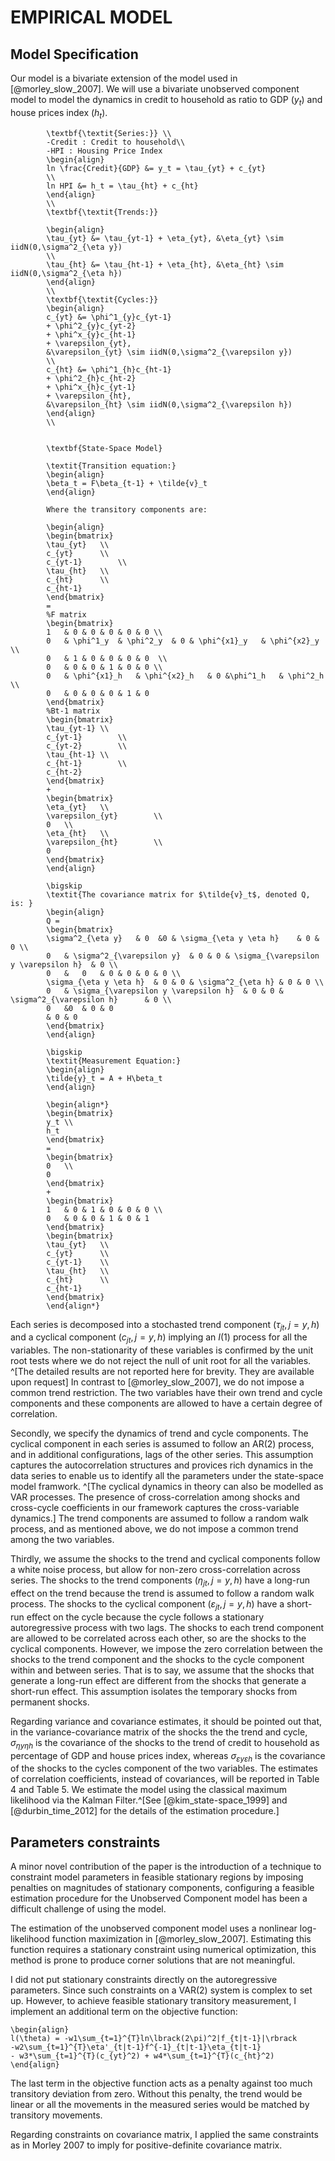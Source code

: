 # EMPIRICAL MODEL

## Model Specification
Our model is a bivariate extension of the model used in [@morley_slow_2007]. We will use a bivariate unobserved component model to model the dynamics in credit to household as ratio to GDP ($y_t$) and house prices index ($h_t$).




```{=latex}
		\textbf{\textit{Series:}} \\
		-Credit : Credit to household\\
		-HPI : Housing Price Index
		\begin{align}
		ln \frac{Credit}{GDP} &= y_t = \tau_{yt} + c_{yt}
		\\
		ln HPI &= h_t = \tau_{ht} + c_{ht}
		\end{align}
		\\
		\textbf{\textit{Trends:}}
		
		\begin{align}
		\tau_{yt} &= \tau_{yt-1} + \eta_{yt}, &\eta_{yt} \sim iidN(0,\sigma^2_{\eta y})
		\\
		\tau_{ht} &= \tau_{ht-1} + \eta_{ht}, &\eta_{ht} \sim iidN(0,\sigma^2_{\eta h})	
		\end{align}
		\\
		\textbf{\textit{Cycles:}}
		\begin{align}
		c_{yt} &= \phi^1_{y}c_{yt-1}  
		+ \phi^2_{y}c_{yt-2}  
		+ \phi^x_{y}c_{ht-1} 
		+ \varepsilon_{yt},
		&\varepsilon_{yt} \sim iidN(0,\sigma^2_{\varepsilon y})		   
		\\
		c_{ht} &= \phi^1_{h}c_{ht-1}  
		+ \phi^2_{h}c_{ht-2}
		+ \phi^x_{h}c_{yt-1}  
		+ \varepsilon_{ht},
		&\varepsilon_{ht} \sim iidN(0,\sigma^2_{\varepsilon h})
		\end{align}
		\\
		
		
		\textbf{State-Space Model}
		
		\textit{Transition equation:}
		\begin{align}
		\beta_t = F\beta_{t-1} + \tilde{v}_t
		\end{align}
		
		Where the transitory components are:
		
		\begin{align}
		\begin{bmatrix}
		\tau_{yt}	\\
		c_{yt}		\\
		c_{yt-1}		\\
		\tau_{ht}	\\
		c_{ht}		\\
		c_{ht-1}		
		\end{bmatrix}
		=
		%F matrix
		\begin{bmatrix}
		1	& 0	& 0	& 0	& 0	& 0	\\
		0	& \phi^1_y	& \phi^2_y	& 0	& \phi^{x1}_y	& \phi^{x2}_y	\\
		0	& 1	& 0	& 0 & 0 & 0  \\
		0	& 0	& 0	& 1	& 0	& 0 \\
		0	& \phi^{x1}_h	& \phi^{x2}_h	& 0 &\phi^1_h	& \phi^2_h	\\
		0	& 0	& 0	& 0 & 1 & 0
		\end{bmatrix}
		%Bt-1 matrix
		\begin{bmatrix}
		\tau_{yt-1}	\\
		c_{yt-1}		\\
		c_{yt-2}		\\
		\tau_{ht-1}	\\
		c_{ht-1}		\\
		c_{ht-2}		
		\end{bmatrix}
		+
		\begin{bmatrix}
		\eta_{yt}	\\
		\varepsilon_{yt}		\\
		0	\\
		\eta_{ht}	\\
		\varepsilon_{ht}		\\
		0	
		\end{bmatrix}
		\end{align}
		
		\bigskip
		\textit{The covariance matrix for $\tilde{v}_t$, denoted Q, is: }
		\begin{align}
		Q = 
		\begin{bmatrix}
		\sigma^2_{\eta y}	& 0	 &0 & \sigma_{\eta y \eta h}	& 0	& 0	\\
		0	& \sigma^2_{\varepsilon y}	& 0	& 0	& \sigma_{\varepsilon y \varepsilon h}	& 0	\\
		0	&	0	& 0 & 0 & 0 & 0	\\
		\sigma_{\eta y \eta h}	& 0	& 0	& \sigma^2_{\eta h}	& 0	& 0	\\
		0	& \sigma_{\varepsilon y \varepsilon h}	& 0	& 0	& \sigma^2_{\varepsilon h}		& 0	\\
		0	&0	& 0	& 0
		& 0	& 0
		\end{bmatrix}
		\end{align}
		
		\bigskip
		\textit{Measurement Equation:}
		\begin{align}
		\tilde{y}_t = A + H\beta_t
		\end{align}
		
		\begin{align*}
		\begin{bmatrix}
		y_t	\\
		h_t
		\end{bmatrix}
		=
		\begin{bmatrix}
		0	\\
		0
		\end{bmatrix}
		+
		\begin{bmatrix}
		1	& 0	& 1	& 0	& 0 & 0 \\
		0	& 0 & 0 & 1 & 0 & 1
		\end{bmatrix}
		\begin{bmatrix}
		\tau_{yt}	\\
		c_{yt}		\\
		c_{yt-1}	\\
		\tau_{ht}	\\
		c_{ht}		\\
		c_{ht-1}
		\end{bmatrix}
		\end{align*}
```


Each series is decomposed into a stochasted trend component ($\tau_{jt}, j = y, h$) and a cyclical component ($c_{jt}, j = y, h$) implying an $I(1)$ process for all the variables. The non-stationarity of these variables is confirmed by the unit root tests where we do not reject the null of unit root for all the variables. ^[The detailed results are not reported here for brevity. They are available upon request] In contrast to [@morley_slow_2007], we do not impose a common trend restriction. The two variables have their own trend and cycle components and these components are allowed to have a certain degree of correlation.

Secondly, we specify the dynamics of trend and cycle components. The cyclical component in each series is assumed to follow an AR(2) process, and in additional configurations, lags of the other series. This assumption captures the autocorrelation structures and provices rich dynamics in the data series to enable us to identify all the parameters under the state-space model framwork. ^[The cyclical dynamics in theory can also be modelled as VAR processes. The presence of cross-correlation among shocks and cross-cycle coefficients in our framework captures the cross-variable dynamics.] The trend components are assumed to follow a random walk process, and as mentioned above, we do not impose a common trend among the two variables.

Thirdly, we assume the shocks to the trend and cyclical components follow a white noise process, but allow for non-zero cross-correlation across series. The shocks to the trend components ($\eta_{jt}, j=y,h$) have a long-run effect on the trend because the trend is assumed to follow a random walk process. The shocks to the cyclical component ($\varepsilon_{jt}, j=y,h$) have a short-run effect on the cycle because the cycle follows a stationary autoregressive process with two lags. The shocks to each trend component are allowed to be correlated across each other, so are the shocks to the cyclical components. However, we impose the zero correlation between the shocks to the trend component and the shocks to the cycle component within and between series. That is to say, we assume that the shocks that generate a long-run effect are different from the shocks that generate a short-run effect. This assumption isolates the temporary shocks from permanent shocks. 

Regarding variance and covariance estimates, it should be pointed out that, in the variance-covariance matrix of the shocks the the trend and cycle, $\sigma_{\eta y \eta h}$  is the covariance of the shocks to the trend of credit to household as percentage of GDP and house prices index, whereas $\sigma_{\varepsilon y \varepsilon h}$ is the covariance of the shocks to the cycles component of the two variables. The estimates of correlation coefficients, instead of covariances, will be reported in Table 4 and Table 5. We estimate the model using the classical maximum likelihood via the Kalman Filter.^[See [@kim_state-space_1999] and [@durbin_time_2012] for the details of the estimation procedure.]

## Parameters constraints

A minor novel contribution of the paper is the introduction of a technique to constraint model parameters in feasible stationary regions by imposing penalties on magnitudes of stationary components, configuring a feasible estimation procedure for the Unobserved Component model has been a difficult challenge of using the model.

The estimation of the unobserved component model uses a nonlinear log-likelihood function maximization in [@morley_slow_2007]. Estimating this function requires a stationary constraint using numerical optimization, this method is prone to produce corner solutions that are not meaningful.

I did not put stationary constraints directly on the autoregressive parameters. Since such constraints on a VAR(2) system is complex to set up. However, to achieve feasible stationary transitory measurement, I implement an additional term on the objective function:

```{=latex}
\begin{align}
l(\theta) = -w1\sum_{t=1}^{T}ln\lbrack(2\pi)^2|f_{t|t-1}|\rbrack
-w2\sum_{t=1}^{T}\eta'_{t|t-1}f^{-1}_{t|t-1}\eta_{t|t-1}
- w3*\sum_{t=1}^{T}(c_{yt}^2) + w4*\sum_{t=1}^{T}(c_{ht}^2)
\end{align}
```

The last term in the objective function acts as a penalty against too much transitory deviation from zero. Without this penalty, the trend would be linear or all the movements in the measured series would be matched by transitory movements.

Regarding constraints on covariance matrix, I applied the same constraints as in Morley 2007 to imply for positive-definite covariance matrix.
